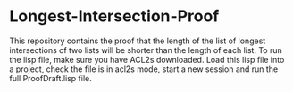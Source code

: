 # Longest-Intersection-Proof
This repository contains the proof that the length of the list of longest intersections of two lists will be shorter than the length of each list.
To run the lisp file, make sure you have ACL2s downloaded. Load this lisp file into a project, check the file is in acl2s mode, start a new session and run the full ProofDraft.lisp file.
